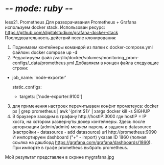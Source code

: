 # -*- mode: ruby -*- 
less21. Prometheus
Для разворачивания Prometheus + Grafana используем docker stack. Использован ресурс: 
https://github.com/digitalstudium/grafana-docker-stack
Последовательность действий после клонирования:
1. Поднимаем контейнеры командой из папки с docker-compose.yml файлом:
docker compose up -d
2. Редактируем файл /var/lib/docker/volumes/monitoring_prom-configs/_data/prometheus.yml
Добавляем в концен файла следующие строки:
  - job_name: 'node-exporter'

    static_configs:
      - targets: ['node-exporter:9100']
3. для применения настроек перечитываем конфиг прометеуса:
docker ps | grep prometheus | awk '{print $1}' | xargs docker kill -s SIGHUP
4. В браузере заходим в графану http://hostIP:3000 где hostIP = IP хоста, на котором развернуты докер контейнеры.
Здесь после авторизации (admin/admin) меняем пароль и задаем в datasource (настройки - datasource - add datasource) url http://prometheus:9090
И импортируем dashboard ("+" - import) указав ID 1860 (полная ссылка на дашборд https://grafana.com/grafana/dashboards/1860). При импорте в графе prometheus выбрать prometheus.

Мой результат представлен в скрине mygrafana.jpg